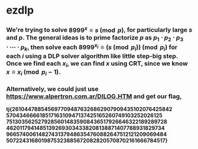 # ezdlp

### We're trying to solve $8999^x \equiv s \pmod{p}$, for particularly large $s$ and $p$. The general ideas is to prime factorize $p$ as $p_1 \cdot p_2 \cdot p_3 \cdot \cdots \cdot p_k$, then solve each $8999^{x_i} \equiv (s\pmod{p_i}) \pmod {p_i}$ for each $i$ using a DLP solver algorithm like little step-big step. Once we find each $x_i$, we can find $x$ using CRT, since we know $x \equiv x_i \pmod{p_i-1}$.

### Alternatively, we could just use https://www.alpertron.com.ar/DILOG.HTM and get our flag, 
**tj{2610447885456977094876326862907909435102076425842 57043466661851716310947137425165260749103252026125 75130356252792856014835908436517926646322189289728 46201179414851392693034338208138871407788931829734 96657400614827431379486354760882647512121209069484 50722431680198753238856720828205708702161666784517}**


